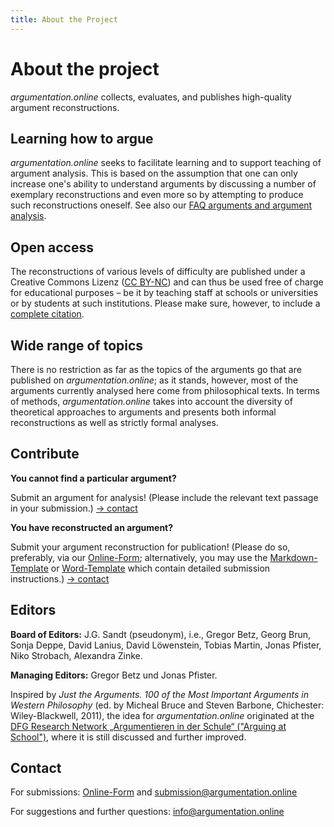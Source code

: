 ```yaml
---
title: About the Project
---
```


# About the project

_argumentation.online_ collects, evaluates, and publishes high-quality argument reconstructions.

## Learning how to argue

_argumentation.online_ seeks to facilitate learning and to support teaching of argument analysis. This is based on the assumption that one can only increase one's ability to understand arguments by discussing a number of exemplary reconstructions and even more so by attempting to produce such reconstructions oneself. See also our [FAQ arguments and argument analysis](faq/).

## Open access

The reconstructions of various levels of difficulty are published under a Creative Commons Lizenz ([CC BY-NC](http://creativecommons.org/licenses/by-nc/4.0/)) and can thus be used free of charge for educational purposes – be it by teaching staff at schools or universities or by students at such institutions. Please make sure, however, to include a [complete citation](https://www.academics.de/ratgeber/zitierregeln-wissenschaft-korrekt-zitieren).

## Wide range of topics

There is no restriction as far as the topics of the arguments go that are published on _argumentation.online_; as it stands, however, most of the arguments currently analysed here come from philosophical texts. In terms of methods, _argumentation.online_ takes into account the diversity of theoretical approaches to arguments and presents both informal reconstructions as well as strictly formal analyses.

## Contribute

**You cannot find a particular argument?**

Submit an argument for analysis! (Please include the relevant text passage in your submission.) [→ contact](#Contact)

**You have reconstructed an argument?**

Submit your argument reconstruction for publication! (Please do so, preferably, via our [Online-Form](https://forms.gle/TfHWZUELvRNJT14s5); alternatively, you may use the <a target="_blank" href="/resources/AUTOR1-AUTOR2_ArgOnl-JAHR-NUMMER.md.zip">Markdown-Template</a> or [Word-Template](/resources/AUTOR1-AUTOR2_ArgOnl-JAHR-NUMMER.docx) which contain detailed submission instructions.) [→ contact](#Contact)

## Editors

**Board of Editors:** J.G. Sandt (pseudonym), i.e., Gregor Betz, Georg Brun, Sonja Deppe, David Lanius, David Löwenstein, Tobias Martin, Jonas Pfister, Niko Strobach, Alexandra Zinke.

**Managing Editors:** Gregor Betz und Jonas Pfister.

Inspired by _Just the Arguments. 100 of the Most Important Arguments in Western Philosophy_ (ed. by Micheal Bruce and Steven Barbone, Chichester: Wiley-Blackwell, 2011), the idea for _argumentation.online_ originated at the [DFG Research Network „Argumentieren in der Schule“ ("Arguing at School")](https://blogs.phil.hhu.de/argumentiereninderschule/), where it is still discussed and further improved.

## Contact

For submissions: [Online-Form](https://forms.gle/TfHWZUELvRNJT14s5) and [submission@argumentation.online](mailto:submission@argumentation.online)

For suggestions and further questions: [info@argumentation.online](mailto:info@argumentation.online)
